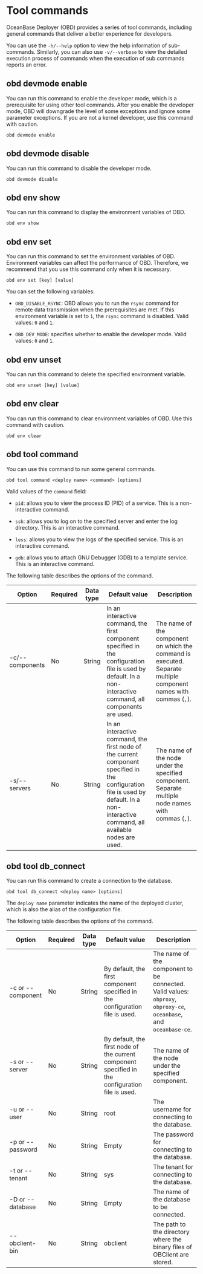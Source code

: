 # Tool commands

OceanBase Deployer (OBD) provides a series of tool commands, including general commands that deliver a better experience for developers.

You can use the `-h/--help` option to view the help information of sub-commands. Similarly, you can also use `-v/--verbose` to view the detailed execution process of commands when the execution of sub commands reports an error.

## obd devmode enable

You can run this command to enable the developer mode, which is a prerequisite for using other tool commands. After you enable the developer mode, OBD will downgrade the level of some exceptions and ignore some parameter exceptions. If you are not a kernel developer, use this command with caution.

```shell
obd devmode enable
```

## obd devmode disable

You can run this command to disable the developer mode.

```shell
obd devmode disable
```

## obd env show

You can run this command to display the environment variables of OBD.

```shell
obd env show
```

## obd env set

You can run this command to set the environment variables of OBD. Environment variables can affect the performance of OBD. Therefore, we recommend that you use this command only when it is necessary.

```shell
obd env set [key] [value]
```

You can set the following variables:

* `OBD_DISABLE_RSYNC`: OBD allows you to run the `rsync` command for remote data transmission when the prerequisites are met. If this environment variable is set to `1`, the `rsync` command is disabled. Valid values: `0` and `1`.

* `OBD_DEV_MODE`: specifies whether to enable the developer mode. Valid values: `0` and `1`.

## obd env unset

You can run this command to delete the specified environment variable.

```shell
obd env unset [key] [value]
```

## obd env clear

You can run this command to clear environment variables of OBD. Use this command with caution.

```shell
obd env clear
```

## obd tool command

You can use this command to run some general commands.

```shell
obd tool command <deploy name> <command> [options]
```

Valid values of the `command` field:

* `pid`: allows you to view the process ID (PID) of a service. This is a non-interactive command.

* `ssh`: allows you to log on to the specified server and enter the log directory. This is an interactive command.

* `less`: allows you to view the logs of the specified service. This is an interactive command.

* `gdb`: allows you to attach GNU Debugger (GDB) to a template service. This is an interactive command.

The following table describes the options of the command.

| Option | Required | Data type | Default value | Description |
|-----------------|------|--------|-------------------------------------------------------|---------------------------|
| -c/--components | No | String | In an interactive command, the first component specified in the configuration file is used by default. In a non-interactive command, all components are used. | The name of the component on which the command is executed. Separate multiple component names with commas (`,`).  |
| -s/--servers | No | String | In an interactive command, the first node of the current component specified in the configuration file is used by default. In a non-interactive command, all available nodes are used. | The name of the node under the specified component. Separate multiple node names with commas (`,`).  |

## obd tool db_connect

You can run this command to create a connection to the database.

```shell
obd tool db_connect <deploy name> [options]
```

The `deploy name` parameter indicates the name of the deployed cluster, which is also the alias of the configuration file.

The following table describes the options of the command.

| Option | Required | Data type | Default value | Description |
|---------------------|------|--------|---------------------------|-------------------------------------------------------------------|
| -c or --component | No | String | By default, the first component specified in the configuration file is used. | The name of the component to be connected. Valid values: `obproxy`, `obproxy-ce`, `oceanbase`, and `oceanbase-ce`.  |
| -s or --server | No | String | By default, the first node of the current component specified in the configuration file is used. | The name of the node under the specified component.  |
| -u or --user | No | String | root | The username for connecting to the database.  |
| -p or --password | No | String | Empty | The password for connecting to the database.  |
| -t or --tenant | No | String | sys | The tenant for connecting to the database.  |
| -D or --database | No | String | Empty | The name of the database to be connected.  |
| --obclient-bin | No | String | obclient | The path to the directory where the binary files of OBClient are stored.  |
